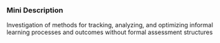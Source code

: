 ### Mini Description

Investigation of methods for tracking, analyzing, and optimizing informal learning processes and outcomes without formal assessment structures
